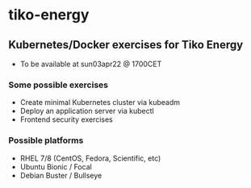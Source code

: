# tiko-energy

## Kubernetes/Docker exercises for Tiko Energy
- To be available at sun03apr22 @ 1700CET

### Some possible exercises
- Create minimal Kubernetes cluster via kubeadm
- Deploy an application server via kubectl
- Frontend security exercises

### Possible platforms
- RHEL 7/8 (CentOS, Fedora, Scientific, etc)
- Ubuntu Bionic / Focal
- Debian Buster / Bullseye
